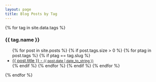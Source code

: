 ```yaml
---
layout: page
title: Blog Posts by Tag
---
```


<div>
{% for tag in site.data.tags %}
   <h3>{{ tag.name }}</h3>
   <ul>
    {% for post in site.posts %}
	  {% if post.tags.size > 0 %}
		  {% for ptag in post.tags %}
			  {% if ptag == tag.slug %}
				  <li> <a href="{{ post.url }}"> {{ post.title }}  - <small>{{ post.date | date_to_string }}</small>
				    </a></li>
			  {% endif %} <!-- ptag -->
		  {% endfor %} <!-- ptag -->
	  {% endif %} <!-- size -->
    {% endfor %} <!-- post -->
	</ul>
{% endfor %} <!-- tag -->

</div>
